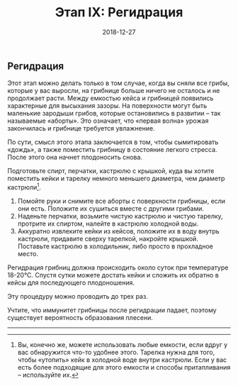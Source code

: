 ﻿---
layout: default
title:  "Этап IX: Регидрация"
date:   2018-12-27
categories: guide

---

## Регидрация

Этот этап можно делать только в том случае, когда вы сняли все грибы, которые у вас выросли, на грибнице больше ничего не осталось и не продолжает расти. Между емкостью кейса и грибницей появились характерные для высыхания зазоры. На поверхности могут быть маленькие зародыши грибов, которые остановились в развитии – так называемые «аборты». Это означает, что «первая волна» урожая закончилась и грибнице требуется увлажнение.

По сути, смысл этого этапа заключается в том, чтобы сымитировать «дождь», а также поместить грибницу в состояние легкого стресса. После этого она начнет плодоносить снова.

Подготовьте спирт, перчатки, кастрюлю с крышкой, куда вы хотите поместить кейки и тарелку немного меньшего диаметра, чем диаметр кастрюли[^1].

1. Помойте руки и снимите все аборты с поверхности грибницы, если они есть. Положите их сушиться вместе с другими грибами.
2. Наденьте перчатки, возьмите чистую кастрюлю и чистую тарелку, протрите их спиртом, налейте в кастрюлю холодной воды.
3. Аккуратно извлеките кейки из кейсов, положите их в воду внутрь кастрюли, придавите сверху тарелкой, накройте крышкой. Поставьте кастрюлю в холодильник, либо просто в прохладное место.

Регидрация грибниц должна происходить около суток при температуре 18-20°C. Спустя сутки можете достать кейки и сложить их обратно в кейсы для последующего плодоношения.

Эту процедуру можно проводить до трех раз.

Учтите, что иммунитет грибницы после регидрации падает, поэтому существует вероятность образования плесени.

---

[^1]: Вы, конечно же, можете использовать любые емкости, если вдруг у вас обнаружится что-то удобнее этого. Тарелка нужна для того, чтобы «утопить» кейк в холодной воде внутри кастрюли. Если у вас есть более подходящие для этого емкости и способы притапливания – используйте их.
